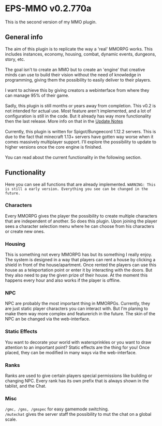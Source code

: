 # EPS-MMO v0.2.770a

This is the second version of my MMO plugin.

## General info

The aim of this plugin is to replicate the way a 'real' MMORPG works.
This includes instances, economy, housing, combat, dynamic events, dungeons, story, etc. <br>
<br>
The goal isn't to create an MMO but to create an 'engine' that creative minds can use to build
their vision without the need of knowledge in programming, giving them the possibility to easily
deliver to their players. <br>
<br>
I want to achieve this by giving creators a webinterface from where they can manage 95% of their game. <br>
<br>
Sadly, this plugin is still months or years away from completion. This v0.2 is not intended for actual use. Most feature aren't implemented, and a lot of configuration is still in the code. 
But it already has way more functionality then the last release. More info on that in the [Update Notes](https://github.com/EliasSchramm/EPS-MMO-Plugin/releases/tag/v0.2.770a)<br>
<br>
Currently, this plugin is written for Spigot/Bungeecord 1.12.2 servers. This is due to the fact that minecraft 1.13+ servers
have gotten way worse when it comes massively multiplayer support. I'll explore the possibility to 
update to higher versions once the core engine is finished.<br>
<br>
You can read about the current functionality in the following section.

## Functionality

Here you can see all functions that are already implemented. `WARNING: This is still a early version. Everything you see can be changed in the future.`

### Characters

Every MMORPG gives the player the possibility to create multiple characters that are independent of another.
So does this plugin. Upon joining the player sees a character selection menu where he can choose from his characters or create new ones.

### Housing 

This is something not every MMORPG has but its something I really enjoy. 
The system is designed in a way that players can rent a house by clicking a shield 
in front of the house/apartment. Once rented the players can use this house as a teleportation point or enter it by
interacting with the doors. But they also need to pay the given prize of their house. At the moment this happens every hour and
also works if the player is offline. 

### NPC

NPC are probably the most important thing in MMORPGs. Currently, they are just static player characters you can interact with.
But I'm planing to make them way more complex and featurerich in the future.
The skin of the NPC an be changed via the web-interface.

### Static Effects

You want to decorate your world with watersprinkles or you want to draw attention to an important point? Static effects are the thing for you! Once placed, they can be modified in many ways via the web-interface. 

### Ranks

Ranks are used to give certain players special permissions like building or changing NPC. 
Every rank has its own prefix that is always shown in the tablist, and the Chat.

### Misc

`/gmc, /gms, /gmspec` for easy gamemode switching.
<br>
`/mutechat` gives the server staff the possibility to mut the chat on a global scale.

